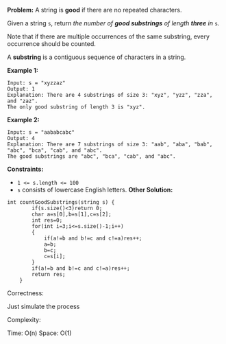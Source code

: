 **Problem:**
A string is **good** if there are no repeated characters.

Given a string `s`, return *the number of **good substrings** of length **three** in* `s`.

Note that if there are multiple occurrences of the same substring, every occurrence should be counted.

A **substring** is a contiguous sequence of characters in a string.

 

**Example 1:**

```
Input: s = "xyzzaz"
Output: 1
Explanation: There are 4 substrings of size 3: "xyz", "yzz", "zza", and "zaz". 
The only good substring of length 3 is "xyz".
```

**Example 2:**

```
Input: s = "aababcabc"
Output: 4
Explanation: There are 7 substrings of size 3: "aab", "aba", "bab", "abc", "bca", "cab", and "abc".
The good substrings are "abc", "bca", "cab", and "abc".
```

 

**Constraints:**

- `1 <= s.length <= 100`
- `s` consists of lowercase English letters.
**Other Solution:**
```
int countGoodSubstrings(string s) {
        if(s.size()<3)return 0;
        char a=s[0],b=s[1],c=s[2];
        int res=0;
        for(int i=3;i<=s.size()-1;i++)
        {
            if(a!=b and b!=c and c!=a)res++;
            a=b;
            b=c;
            c=s[i];
        }
        if(a!=b and b!=c and c!=a)res++;
        return res;
    }
```
Correctness:

Just simulate the process

Complexity:

Time: O(n)
Space: O(1)